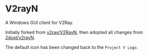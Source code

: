 # V2rayN

A Windows GUI client for V2Ray.

Initially forked from [v2ray/V2RayN](https://github.com/v2ray/V2RayN), then adopted all changes from [2dust/v2rayN](https://github.com/2dust/v2rayN).

The default icon has been changed back to the `Project V Logo`.
